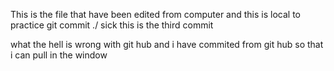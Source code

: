 This is the file that have been edited from computer and this is local to practice git commit ./
sick
this is the third commit

what the hell is wrong with git hub and i have commited from git hub so that i can pull in the window
